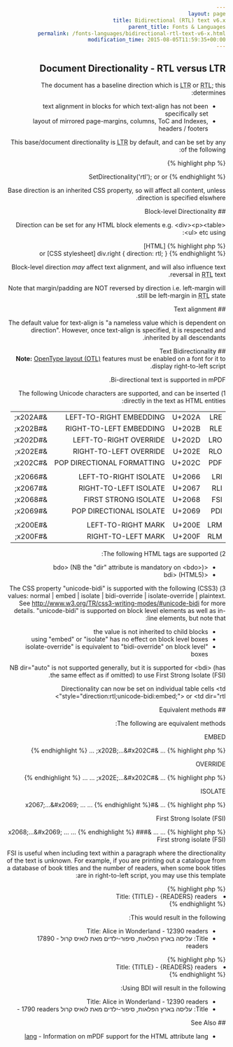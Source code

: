 ```yaml
---
layout: page
title: Bidirectional (RTL) text v6.x
parent_title: Fonts & Languages
permalink: /fonts-languages/bidirectional-rtl-text-v6-x.html
modification_time: 2015-08-05T11:59:35+00:00
---
```


## Document Directionality - RTL versus LTR

<p>The document has a baseline direction which is <acronym title="Left-to-Right document, used for most langauges">LTR</acronym> or <acronym title="Right-to-Left document, used for Hebrew and Arabic languages">RTL</acronym>; this determines:</p>
<ul>
<li>text alignment in blocks for which text-align has not been specifically set</li>
<li>layout of mirrored page-margins, columns, ToC and Indexes, headers / footers</li>
</ul>
<p>This base/document directionality is <acronym title="Left-to-Right document, used for most langauges">LTR</acronym> by default, and can be set by any of the following:</p>

{% highlight php %}
<?php

$mpdf->SetDirectionality('rtl');

<html dir="rtl"> or <html style="direction: rtl;">

<body dir="rtl"> or <body style="direction: rtl;">
{% endhighlight %}

<p>Base direction is an inherited CSS property, so will affect all content, unless direction is specified elswhere.</p>

## Block-level Directionality

<p>Direction can be set for any HTML block elements e.g. &lt;div&gt;&lt;p&gt;&lt;table&gt;&lt;ul&gt; etc using:</p>

{% highlight php %}
[HTML]

<div style="direction: rtl;">

or

[CSS stylesheet]

div.right { direction: rtl; }
{% endhighlight %}

<p>Block-level direction <i>may</i> affect text alignment, and will also influence text reversal in <acronym title="Right-to-Left document, used for Hebrew and Arabic languages">RTL</acronym> text.</p>
<p>Note that margin/padding are NOT reversed by direction i.e. left-margin will still be left-margin in <acronym title="Right-to-Left document, used for Hebrew and Arabic languages">RTL</acronym> state.</p>

## Text alignment

<p>The default value for text-align is "a nameless value which is dependent on direction". However, once text-align is specified, it is respected and inherited by all descendants.</p>

## Text Bidirectionality

<div class="alert alert-info" role="alert"><strong>Note:</strong> <a href="{{ "/fonts-languages/opentype-layout-otl.html" | prepend: site.baseurl }}">OpenType layout (OTL)</a> features must be enabled on a font for it to display right-to-left script.</div>
<p>Bi-directional text is supported in mPDF.</p>
<p>1) The following Unicode characters are supported, and can be inserted directly in the text as HTML entities:</p>
<table class="table"> <tbody>
<tr>
<td>LRE</td>
<td>U+202A</td>
<td>LEFT-TO-RIGHT EMBEDDING</td>
<td>&amp;#x202A;</td>
</tr>
<tr>
<td>RLE</td>
<td>U+202B</td>
<td>RIGHT-TO-LEFT EMBEDDING</td>
<td>&amp;#x202B;</td>
</tr>
<tr>
<td>LRO</td>
<td>U+202D</td>
<td>LEFT-TO-RIGHT OVERRIDE</td>
<td>&amp;#x202D;</td>
</tr>
<tr>
<td>RLO</td>
<td>U+202E</td>
<td>RIGHT-TO-LEFT OVERRIDE</td>
<td>&amp;#x202E;</td>
</tr>
<tr>
<td>PDF</td>
<td>U+202C</td>
<td>POP DIRECTIONAL FORMATTING</td>
<td>&amp;#x202C;</td>
</tr>
<tr>
<td>

</td>
<td>

</td>
<td>

</td>
<td>

</td>
</tr>
<tr>
<td>LRI</td>
<td>U+2066</td>
<td>LEFT-TO-RIGHT ISOLATE</td>
<td>&amp;#x2066;</td>
</tr>
<tr>
<td>RLI</td>
<td>U+2067</td>
<td>RIGHT-TO-LEFT ISOLATE</td>
<td>&amp;#x2067;</td>
</tr>
<tr>
<td>FSI</td>
<td>U+2068</td>
<td>FIRST STRONG ISOLATE</td>
<td>&amp;#x2068;</td>
</tr>
<tr>
<td>PDI</td>
<td>U+2069</td>
<td>POP DIRECTIONAL ISOLATE</td>
<td>&amp;#x2069;</td>
</tr>
<tr>
<td>

</td>
<td>

</td>
<td>

</td>
<td>

</td>
</tr>
<tr>
<td>LRM</td>
<td>U+200E</td>
<td>LEFT-TO-RIGHT MARK</td>
<td>&amp;#x200E;</td>
</tr>
<tr>
<td>RLM</td>
<td>U+200F</td>
<td>RIGHT-TO-LEFT MARK</td>
<td>&amp;#x200F;</td>
</tr>
</tbody> </table>
<p>2) The following HTML tags are supported:</p>
<ul>
<li>&lt;bdo&gt; (NB the "dir" attribute is mandatory on &lt;bdo&gt;)</li>
<li>&lt;bdi&gt; (HTML5)</li>
</ul>
<p>3) The CSS property "unicode-bidi" is supported with the following (CSS3) values: normal | embed | isolate | bidi-override | isolate-override | plaintext. 

See <a href="http://www.w3.org/TR/css3-writing-modes/#unicode-bidi">http://www.w3.org/TR/css3-writing-modes/#unicode-bidi</a> for more details. 

"unicode-bidi" is supported on block level elements as well as in-line elements, but note that:</p>
<ul>
<li>the value is not inherited to child blocks</li>
<li>using "embed" or "isolate" has no effect on block level boxes</li>
<li>"isolate-override" is equivalent to "bidi-override" on block level boxes</li>
</ul>
<p>NB dir="auto" is not supported generally, but it is supported for &lt;bdi&gt; (has the same effect as if omitted) to use First Strong Isolate (FSI).</p>
<p>Directionality can now be set on individual table cells &lt;td style="direction:rtl;unicode-bidi:embed;"&gt; or &lt;td dir="rtl"&gt;</p>

## Equivalent methods

<p>The following are equivalent methods:</p>
<p>EMBED</p>

{% highlight php %}
<span dir="rtl">...</span>

&amp;#x202B;...&amp;#x202C;

<span style="direction: rtl; unicode-bidi: embed">...</span>
{% endhighlight %}

<p>OVERRIDE</p>

{% highlight php %}
<bdo dir="rtl">...</bdo>

&amp;#x202E;...&amp;#x202C;

<span dir="rtl" style="unicode-bidi: bidi-override">...</span>

<span style="direction: rtl; unicode-bidi: bidi-override">...</span>
{% endhighlight %}

<p>ISOLATE</p>

{% highlight php %}
<bdi dir="ltr">...</bdi>

&amp;#x2067;...&amp;#x2069;

<span dir="rtl" style="unicode-bidi: isolate">...</span>

<span style="direction: rtl; unicode-bidi: isolate">...</span>
{% endhighlight %}

<p>First Strong Isolate (FSI)</p>

{% highlight php %}
<bdi>...</bdi>

<bdi dir="auto">...</bdi>

&amp;#x2068;...&amp;#x2069;

<span dir="rtl" style="unicode-bidi: plaintext">...</span>

<span style="direction: rtl; unicode-bidi: plaintext">...</span>
{% endhighlight %}

## First strong isolate (FSI)

<p>FSI is useful when including text within a paragraph where the directionality of the text is unknown. For example, if you are printing out a catalogue from a database of book titles and the number of readers, when some book titles are in right-to-left script, you may use this template:</p>

{% highlight php %}
<li>Title: {TITLE} - {READERS} readers</li>
{% endhighlight %}

<p>This would result in the following:</p>
<ul>
<li>Title: Alice in Wonderland - 12390 readers</li>
<li>Title: עליסה בארץ הפלאות, סיפור-ילדים מאת לואיס קרול - 17890 readers</li>
</ul>

{% highlight php %}
<li>Title: <bdi>{TITLE}</bdi> - {READERS} readers</li>
{% endhighlight %}

<p>Using BDI will result in the following:</p>
<ul>
<li>Title: Alice in Wonderland - 12390 readers</li>
<li>Title: עליסה בארץ הפלאות, סיפור-ילדים מאת לואיס קרול ‭- 1790 readers‬</li>
</ul>

## See Also

<ul>
<li class="manual_boxlist">
<p><a href="{{ "/fonts-languages/lang-v5-x.html" | prepend: site.baseurl }}">lang</a> - Information on mPDF support for the HTML attribute lang</p>
</li>
</ul>
